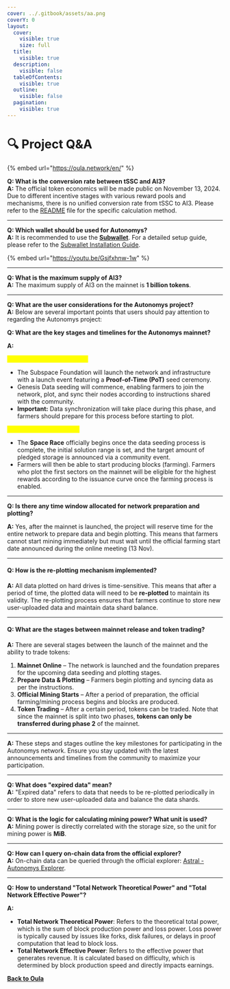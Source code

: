 ```yaml
---
cover: ../.gitbook/assets/aa.png
coverY: 0
layout:
  cover:
    visible: true
    size: full
  title:
    visible: true
  description:
    visible: false
  tableOfContents:
    visible: true
  outline:
    visible: false
  pagination:
    visible: true
---
```


# 🔍 Project Q\&A

{% embed url="https://oula.network/en/" %}

**Q: What is the conversion rate between tSSC and AI3?**\
**A:** The official token economics will be made public on November 13, 2024. Due to different incentive stages with various reward pools and mechanisms, there is no unified conversion rate from tSSC to AI3. Please refer to the [README](https://github.com/subspace/incentivized-testnets) file for the specific calculation method.

***

**Q: Which wallet should be used for Autonomys?**\
**A:** It is recommended to use the [**Subwallet**](https://www.subwallet.app/). For a detailed setup guide, please refer to the [Subwallet Installation Guide](https://docs.autonomys.xyz/wallets/subwallet/).

{% embed url="https://youtu.be/Gsjfxhnw-1w" %}

***

**Q: What is the maximum supply of AI3?**\
**A:** The maximum supply of AI3 on the mainnet is **1 billion tokens**.

***

**Q: What are the user considerations for the Autonomys project?**\
**A:** Below are several important points that users should pay attention to regarding the Autonomys project:

**Q: What are the key stages and timelines for the Autonomys mainnet?**

**A:**

<mark style="color:yellow;">**Phase 1: Launchpad (6 Nov)**</mark>

* The Subspace Foundation will launch the network and infrastructure with a launch event featuring a **Proof-of-Time (PoT)** seed ceremony.
* Genesis Data seeding will commence, enabling farmers to join the network, plot, and sync their nodes according to instructions shared with the community.
* **Important:** Data synchronization will take place during this phase, and farmers should prepare for this process before starting to plot.

<mark style="color:yellow;">**Phase 2: Lift-off (13 Nov)**</mark>

* The **Space Race** officially begins once the data seeding process is complete, the initial solution range is set, and the target amount of pledged storage is announced via a community event.
* Farmers will then be able to start producing blocks (farming). Farmers who plot the first sectors on the mainnet will be eligible for the highest rewards according to the issuance curve once the farming process is enabled.

***

**Q: Is there any time window allocated for network preparation and plotting?**

**A:** Yes, after the mainnet is launched, the project will reserve time for the entire network to prepare data and begin plotting. This means that farmers cannot start mining immediately but must wait until the official farming start date announced during the online meeting (13 Nov).

***

#### **Q: How is the re-plotting mechanism implemented?**

**A:** All data plotted on hard drives is time-sensitive. This means that after a period of time, the plotted data will need to be **re-plotted** to maintain its validity. The re-plotting process ensures that farmers continue to store new user-uploaded data and maintain data shard balance.

***

#### **Q: What are the stages between mainnet release and token trading?**

**A:** There are several stages between the launch of the mainnet and the ability to trade tokens:

1. **Mainnet Online** – The network is launched and the foundation prepares for the upcoming data seeding and plotting stages.
2. **Prepare Data & Plotting** – Farmers begin plotting and syncing data as per the instructions.
3. **Official Mining Starts** – After a period of preparation, the official farming/mining process begins and blocks are produced.
4. **Token Trading** – After a certain period, tokens can be traded. Note that since the mainnet is split into two phases, **tokens can only be transferred during phase 2** of the mainnet.

***

**A:** These steps and stages outline the key milestones for participating in the Autonomys network. Ensure you stay updated with the latest announcements and timelines from the community to maximize your participation.

***

**Q: What does "expired data" mean?**\
**A:** "Expired data" refers to data that needs to be re-plotted periodically in order to store new user-uploaded data and balance the data shards.

***

**Q: What is the logic for calculating mining power? What unit is used?**\
**A:** Mining power is directly correlated with the storage size, so the unit for mining power is **MiB**.

***

**Q: How can I query on-chain data from the official explorer?**\
**A:** On-chain data can be queried through the official explorer: [Astral - Autonomys Explorer](https://astral.autonomys.xyz/).

***

**Q:** **How to understand "Total Network Theoretical Power" and "Total Network Effective Power"?**

**A:**

* **Total Network Theoretical Power**: Refers to the theoretical total power, which is the sum of block production power and loss power. Loss power is typically caused by issues like forks, disk failures, or delays in proof computation that lead to block loss.
* **Total Network Effective Power**: Refers to the effective power that generates revenue. It is calculated based on difficulty, which is determined by block production speed and directly impacts earnings.





[**Back to Oula**](https://oula.network/en/login)
